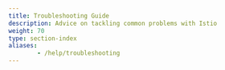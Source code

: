 ```yaml
---
title: Troubleshooting Guide
description: Advice on tackling common problems with Istio
weight: 70
type: section-index
aliases:
        - /help/troubleshooting
---
```

